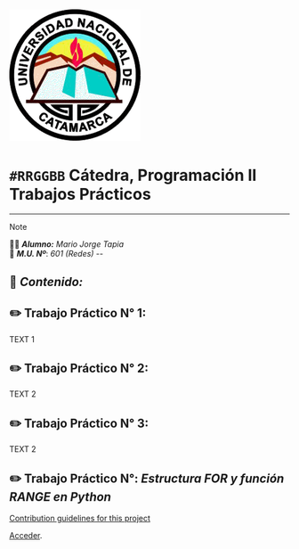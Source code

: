 
![ ](UNCa.gif)
---
# `#RRGGBB` Cátedra, Programación II <br/> Trabajos Prácticos
---
> [!NOTE]
>:man_student: _**Alumno:**_ _Mario Jorge Tapia_ <br/> :memo: _**M.U. Nº**_: _601 (Redes)_
--
## :notebook: _Contenido:_

## :pencil2: Trabajo Práctico N° 1: 
TEXT 1
## :pencil2: Trabajo Práctico N° 2: 
TEXT 2
## :pencil2: Trabajo Práctico N° 3: 
TEXT 2
## :pencil2: **Trabajo Práctico N°:** _Estructura FOR y función RANGE en Python_

[Contribution guidelines for this project](CONTRIBUTING.md)

[Acceder](TP_For_y_Range.md).

